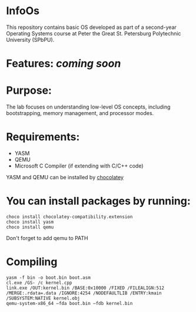 # InfoOs
This repository contains basic OS developed as part of a second-year Operating Systems course at Peter the Great St. Petersburg Polytechnic University (SPbPU).

# Features: *coming soon*

# Purpose:
  The lab focuses on understanding low-level OS concepts, including bootstrapping, memory     management, and processor modes. 

# Requirements:
  - YASM
  - QEMU
  - Microsoft C Compiler (if extending with C/C++ code)

YASM and QEMU can be installed by [chocolatey](https://chocolatey.org/install)
# You can install packages by running:
    choco install chocolatey-compatibility.extension
    choco install yasm
    choco install qemu
Don't forget to add qemu to PATH

# Compiling
    yasm -f bin -o boot.bin boot.asm
    cl.exe /GS- /c kernel.cpp
    link.exe /OUT:kernel.bin /BASE:0x10000 /FIXED /FILEALIGN:512 /MERGE:.rdata=.data /IGNORE:4254 /NODEFAULTLIB /ENTRY:kmain /SUBSYSTEM:NATIVE kernel.obj
    qemu-system-x86_64 –fda boot.bin –fdb kernel.bin
